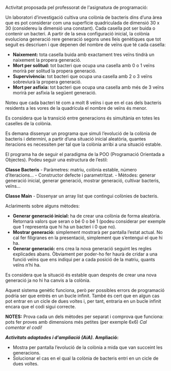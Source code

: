 Activitat proposada pel professorat de l'asignatura de programació:

Un laboratori d’investigació cultiva una colònia de bacteris dins d’una àrea que es pot
considerar com una superfície quadriculada de dimensió 30 x 30 (considereu la dimensió
una constant). Cada casella pot ser buida o contenir un bacteri. A partir de la seva
configuració inicial, la colònia evoluciona generació rere generació segons unes lleis
genètiques que tot seguit es descriuen i que depenen del nombre de veïns que té cada
casella:

  - **Naixement:** tota casella buida amb exactament tres veïns tindrà un naixement la
    propera generació.
  - **Mort per solitud:** tot bacteri que ocupa una casella amb 0 o 1 veïns morirà per solitud
    la propera generació.
  - **Supervivència:** tot bacteri que ocupa una casella amb 2 o 3 veïns sobreviurà la propera generació.
  - **Mort per asfixia:** tot bacteri que ocupa una casella amb més de 3 veïns morirà per asfixia la següent generació.

Noteu que cada bacteri té com a molt 8 veïns i que en el cas dels bacteris residents a les
vores de la quadrícula el nombre de veïns és menor.

Es considera que la transició entre generacions és simultània en totes les caselles de la
colònia.

Es demana dissenyar un programa que simuli l’evolució de la colònia de bacteris i determini,
a partir d’una situació inicial aleatòria, quantes iteracions es necessiten per tal que la colònia
arribi a una situació estable.

El programa ha de seguir el paradigma de la POO (Programació Orientada a Objectes).
Podeu seguir una estructura de l’estil:

**Classe Bacteris**
    - Paràmetres: matriu, colònia estable, número d’iteracions...
    - Constructor defecte i parametritzat.
    - Mètodes: generar generació inicial, generar generació, mostrar generació, cultivar
      bacteris, veïns...
      
  **Classe Main**
    - Dissenyar un array list que contingui colònies de bacteris.

Aclariments sobre alguns mètodes:
  - **Generar generació inicial:** ha de crear una colònia de forma aleatòria. Retornarà
    valors que seran o bé 0 o bé 1 (podeu considerar per exemple que 1 representa que hi
    ha un bacteri i 0 que no).
  - **Mostrar generació:** simplement mostrarà per pantalla l’estat actual. No cal fer filigranes en
    la presentació, simplement que s’entengui el que hi ha.
  - **Generar generació:** ens crea la nova generació seguint les regles explicades abans. Òbviament per poder-ho fer haurà
    de cridar a una funció veïns que ens indiqui per a cada posició de la matriu, quants veïns n’hi ha.

Es considera que la situació és estable quan després de crear una nova generació ja no hi
ha canvis a la colònia.

Aquest sistema genètic funciona, però per possibles errors de programació podria ser que
entrés en un bucle infinit. També és cert que en algun cas pot entrar en un cicle de dues
voltes i, per tant, entraria en un bucle infinit encara que el codi sigui correcte.

**NOTES:**
Prova cada un dels mètodes per separat i comprova que funciona: pots fer proves amb
dimensions més petites (per exemple 6x6)
*Cal comentar el codi!*

***Activitats adaptades i d’ampliació (AiA).***
**Ampliació:**
  - Mostra per pantalla l’evolució de la colònia a mida que van succeint les generacions.
  - Solucionar el cas en el qual la colònia de bacteris entri en un cicle de dues voltes.
